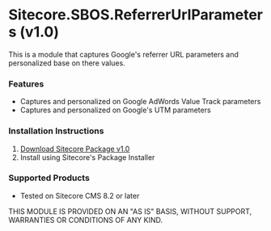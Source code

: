 # Sitecore.SBOS.ReferrerUrlParameters (v1.0)
This is a module that captures Google's referrer URL parameters and personalized base on there values.

### Features

+ Captures and personalized on Google AdWords Value Track parameters
+ Captures and personalized on Google's UTM parameters

### Installation Instructions

1. [Download Sitecore Package v1.0](https://github.com/raseniero/Sitecore.SBOS.ReferrerUrlParameters)
2. Install using Sitecore's Package Installer

### Supported Products
+ Tested on Sitecore CMS 8.2 or later

THIS MODULE IS PROVIDED ON AN "AS IS" BASIS, WITHOUT SUPPORT, WARRANTIES OR CONDITIONS OF ANY KIND.
